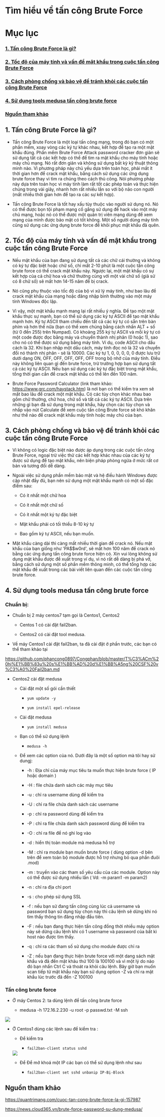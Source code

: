 # Tìm hiểu về tấn công Brute Force

# Mục lục

### [1. Tấn công Brute Force là gì?](https://github.com/phancong0897/Congphan/blob/master/Linux/T%C3%ACm%20hi%E1%BB%83u%20v%E1%BB%81%20t%E1%BA%A5n%20c%C3%B4ng%20Brute%20Force.md#1-t%E1%BA%A5n-c%C3%B4ng-brute-force-l%C3%A0-g%C3%AC-1)

### [2. Tốc độ của máy tính và vấn để mật khẩu trong cuộc tấn công Brute Force](https://github.com/phancong0897/Congphan/blob/master/Linux/T%C3%ACm%20hi%E1%BB%83u%20v%E1%BB%81%20t%E1%BA%A5n%20c%C3%B4ng%20Brute%20Force.md#2-t%E1%BB%91c-%C4%91%E1%BB%99-c%E1%BB%A7a-m%C3%A1y-t%C3%ADnh-v%C3%A0-v%E1%BA%A5n-%C4%91%E1%BB%83-m%E1%BA%ADt-kh%E1%BA%A9u-trong-cu%E1%BB%99c-t%E1%BA%A5n-c%C3%B4ng-brute-force-1)

### [3. Cách phòng chống và bảo vệ để tránh khỏi các cuộc tấn công Brute Force](https://github.com/phancong0897/Congphan/blob/master/Linux/T%C3%ACm%20hi%E1%BB%83u%20v%E1%BB%81%20t%E1%BA%A5n%20c%C3%B4ng%20Brute%20Force.md#3-c%C3%A1ch-ph%C3%B2ng-ch%E1%BB%91ng-v%C3%A0-b%E1%BA%A3o-v%E1%BB%87-%C4%91%E1%BB%83-tr%C3%A1nh-kh%E1%BB%8Fi-c%C3%A1c-cu%E1%BB%99c-t%E1%BA%A5n-c%C3%B4ng-brute-force-1)

### [4. Sử dụng tools medusa tấn công brute force](https://github.com/phancong0897/Congphan/blob/master/Linux/T%C3%ACm%20hi%E1%BB%83u%20v%E1%BB%81%20t%E1%BA%A5n%20c%C3%B4ng%20Brute%20Force.md#4-s%E1%BB%AD-d%E1%BB%A5ng-tools-medusa-t%E1%BA%A5n-c%C3%B4ng-brute-force-1)

### [Nguồn tham khảo](https://github.com/phancong0897/Congphan/blob/master/Linux/T%C3%ACm%20hi%E1%BB%83u%20v%E1%BB%81%20t%E1%BA%A5n%20c%C3%B4ng%20Brute%20Force.md#ngu%E1%BB%93n-tham-kh%E1%BA%A3o-1)


## 1. Tấn công Brute Force là gì?

- Tấn công Brute Force là một loại tấn công mạng, trong đó bạn có một phần mềm, xoay vòng các ký tự khác nhau, kết hợp để tạo ra một mật khẩu đúng. Phần mềm Brute Force Attack password cracker đơn giản sẽ sử dụng tất cả các kết hợp có thể để tìm ra mật khẩu cho máy tính hoặc máy chủ mạng. Nó rất đơn giản và không sử dụng bất kỳ kỹ thuật thông minh nào. Vì phương pháp này chủ yếu dựa trên toán học, phải mất ít thời gian hơn để crack mật khẩu, bằng cách sử dụng các ứng dụng brute force thay vì tìm ra chúng theo cách thủ công. Nói phương pháp này dựa trên toán học vì máy tính làm rất tốt các phép toán và thực hiện chúng trong vài giây, nhanh hơn rất nhiều lần so với bộ não con người (mất nhiều thời gian hơn để tạo ra các sự kết hợp).

- Tấn công Brute Force là tốt hay xấu tùy thuộc vào người sử dụng nó. Nó có thể được bọn tội phạm mạng cố gắng sử dụng để hack vào một máy chủ mạng, hoặc nó có thể được một quản trị viên mạng dùng để xem mạng của mình được bảo mật có tốt không. Một số người dùng máy tính cũng sử dụng các ứng dụng brute force để khôi phục mật khẩu đã quên.

## 2. Tốc độ của máy tính và vấn để mật khẩu trong cuộc tấn công Brute Force

- Nếu mật khẩu của bạn đang sử dụng tất cả các chữ cái thường và không có ký tự đặc biệt hoặc chữ số, chỉ mất 2-10 phút là một cuộc tấn công brute force có thể crack mật khẩu này. Ngược lại, một mật khẩu có sự kết hợp của cả chữ hoa và chữ thường cùng với một vài chữ số (giả sử có 8 chữ số) sẽ mất hơn 14-15 năm để bị crack.

- Nó cũng phụ thuộc vào tốc độ của bộ vi xử lý máy tính, như bao lâu để crack mật khẩu của mạng hoặc đăng nhập bình thường vào một máy tính Windows độc lập.

- Vì vậy, một mật khẩu mạnh mang lại rất nhiều ý nghĩa. Để tạo một mật khẩu thực sự mạnh, bạn có thể sử dụng các ký tự ASCII để tạo mật khẩu mạnh hơn. Ký tự ASCII tham chiếu đến tất cả các ký tự có sẵn trên bàn phím và hơn thế nữa (bạn có thể xem chúng bằng cách nhấn ALT + số (từ 0 đến 255) trên Numpad). Có khoảng 255 ký tự ASCII và mỗi ký tự có một code được đọc bằng máy và chuyển thành nhị phân (0 hoặc 1), sao cho nó có thể được sử dụng bằng máy tính. Ví dụ, code ASCII cho dấu cách là 32. Khi bạn nhập một dấu cách, máy tính đọc nó là 32 và chuyển đổi nó thành nhị phân - sẽ là 10000. Các ký tự 1, 0, 0, 0, 0, 0 được lưu trữ dưới dạng ON, OFF, OFF, OFF, OFF, OFF trong bộ nhớ của máy tính. Điều này không liên quan gì đến brute force, trừ trường hợp bạn sử dụng tất cả các ký tự ASCII. Nếu bạn sử dụng các ký tự đặc biệt trong mật khẩu, tổng thời gian cần để crack mật khẩu có thể lên đến 100 năm.

- Brute Force Password Calculator (link tham khảo: https://www.grc.com/haystack.htm) là nơi bạn có thể kiểm tra xem sẽ mất bao lâu để crack một mật khẩu. Có các tùy chọn khác nhau bao gồm chữ thường, chữ hoa, chữ số và tất cả các ký tự ASCII. Dựa trên những gì bạn đã sử dụng trong mật khẩu, hãy chọn các tùy chọn và nhấp vào nút Calculate để xem cuộc tấn công Brute force sẽ khó khăn như thế nào để crack mật khẩu máy tính hoặc máy chủ của bạn.

## 3. Cách phòng chống và bảo vệ để tránh khỏi các cuộc tấn công Brute Force

- Vì không có logic đặc biệt nào được áp dụng trong các cuộc tấn công Brute Force, ngoại trừ việc thử các kết hợp khác nhau của các ký tự được sử dụng để tạo mật khẩu, nên biện pháp phòng ngừa ở mức rất cơ bản và tương đối dễ dàng.

- Ngoài việc sử dụng phần mềm bảo mật và hệ điều hành Windows được cập nhật đầy đủ, bạn nên sử dụng một mật khẩu mạnh có một số đặc điểm sau:

    - Có ít nhất một chữ hoa

    - Có ít nhất một chữ số

    - Có ít nhất một ký tự đặc biệt

    - Mật khẩu phải có tối thiểu 8-10 ký tự

    - Bao gồm ký tự ASCII, nếu bạn muốn.

- Mật khẩu càng dài thì càng mất nhiều thời gian để crack nó. Nếu mật khẩu của bạn giống như 'PA$$w0rd', sẽ mất hơn 100 năm để crack nó bằng các ứng dụng tấn công brute force hiện có. Xin vui lòng không sử dụng mật khẩu được đề xuất trong ví dụ, vì nó rất dễ dàng bị phá vỡ, bằng cách sử dụng một số phần mềm thông minh, có thể tổng hợp các mật khẩu đề xuất trong các bài viết liên quan đến các cuộc tấn công brute force.

## 4. Sử dụng tools medusa tấn công brute force

### Chuẩn bị:

- Chuẩn bị 2 máy centos7 tạm gọi là Centos1, Centos2

    - Centos 1 có cài đặt fail2ban.

    - Centos2 có cài đặt tool medusa.

- Về máy Centos1 cài đặt fail2ban, ta đã cài đặt ở phần trước, các bạn có thể tham khảo tại 

https://github.com/phancong0897/Congphan/blob/master/T%C3%ACm%20hi%E1%BB%83u%20s%E1%BB%AD%20d%E1%BB%A5ng%20CSF%20v%C3%A0%20Fail2ban.md

- Centos2 cài đặt medusa

    - Cài đặt một số gói cần thiết

        - ` yum update -y `

        - ` yum install epel-release `
    
    - Cài đặt medusa

        - ` yum install medusa `

    - Bạn có thể sử dụng lệnh

        - ` medusa -h `

    - Để xem các option của nó. Dưới đây là một số option mà tôi hay sử dungj:

        - -h : Địa chỉ của máy mục tiêu ta muốn thực hiện brute force ( IP hoặc domain )

        - -H : file chứa danh sách các máy mục tiêu

        - -u : chỉ ra username dùng để kiểm tra
        
        - -U : chỉ ra file chứa danh sách các username
        
        - -p : chỉ ra password dùng để kiểm tra
        
        - -P : chỉ ra file chứa danh sách password dùng để kiểm tra
        
        - -O : chỉ ra file để nó ghi log vào
        
        - -d : hiển thị toàn module mà medusa hỗ trợ
        
        - -M : chỉ ra module bạn muốn brute force ( dùng option -d bên trên để xem toàn bộ module được hỗ trợ nhưng bỏ qua phần đuôi .mod)
        
        - -m : truyền vào các tham số yêu cầu của các module. Option này có thể được sử dụng nhiều lần ( Vd: -m param1 -m param2)
        
        - -n : chỉ ra địa chỉ port
        
        - -s : cho phép sử dụng SSL
        
        - -f : nếu bạn sử đang tấn công cùng lúc cả username và password bạn sử dụng tùy chọn này thì câu lệnh sẽ dừng khi nó tìm thấy thông tin đăng nhập đầu tiên.
        
        - -F : nếu bạn đang thực hiện tấn công đồng thời nhiều máy option này sẽ dừng câu lệnh khi có 1 username và password của bất kì host nào được tìm thấy.
        
        - -q : chỉ ra các tham số sử dụng cho module được chỉ ra
        
        - -Z : nếu bạn đang thực hiện brute force với một dang sách mật khẩu và đã đến mật khảu thứ 100 là 100100 và vì một lý do nào đó bạn nhấn Ctrl C và thoát ra khỏi câu lệnh. Bây giờ bạn muốn scan tiếp từ mật khẩu này bạn sử dụng option -Z và chỉ ra mật khẩu lúc trước đã đến -Z 100100

### Tấn công brute force

- Ở máy Centos 2: ta dùng lệnh để tấn công brute force

    - medusa -h 172.16.2.230 -u root -p passwd.txt -M ssh

<img src="https://imgur.com/eoQtnLA.png">

- Ở Centos1 dùng các lệnh sau để kiểm tra :

    - Để kiểm tra

        - ` fail2ban-client status sshd `

    <img src="https://imgur.com/xfeQDz5.png">

    - Để Để mở khoá một IP các bạn có thể sử dụng lệnh như sau

        - ` fail2ban-client set sshd unbanip IP-Bị-Block `

## Nguồn tham khảo

https://quantrimang.com/cuoc-tan-cong-brute-force-la-gi-157987

https://news.cloud365.vn/brute-force-password-su-dung-medusa/